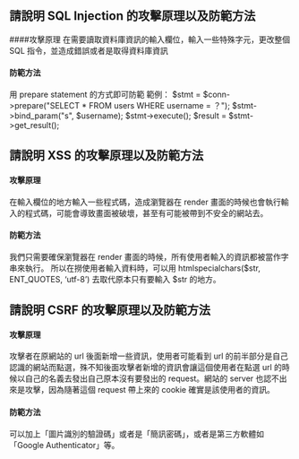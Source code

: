 ## 請說明 SQL Injection 的攻擊原理以及防範方法

####攻擊原理
在需要讀取資料庫資訊的輸入欄位，輸入一些特殊字元，更改整個 SQL 指令，並造成錯誤或者是取得資料庫資訊

#### 防範方法
用 prepare statement 的方式即可防範
範例：
$stmt = $conn->prepare("SELECT * FROM users WHERE username = ？");
$stmt->bind_param("s", $username);
$stmt->execute();
$result = $stmt->get_result();

## 請說明 XSS 的攻擊原理以及防範方法

#### 攻擊原理
在輸入欄位的地方輸入一些程式碼，造成瀏覽器在 render 畫面的時候也會執行輸入的程式碼，可能會導致畫面被破壞，甚至有可能被帶到不安全的網站去。

#### 防範方法
我們只需要確保瀏覽器在 render 畫面的時候，所有使用者輸入的資訊都被當作字串來執行。
所以在撈使用者輸入資料時，可以用 htmlspecialchars($str, ENT_QUOTES, ‘utf-8’) 去取代原本只有要輸入 $str 的地方。

## 請說明 CSRF 的攻擊原理以及防範方法

#### 攻擊原理
攻擊者在原網站的 url 後面新增一些資訊，使用者可能看到 url 的前半部分是自己認識的網站而點選，殊不知後面攻擊者新增的資訊會讓這個使用者在點選 url 的時候以自己的名義去發出自己原本沒有要發出的 request。網站的 server 也認不出來是攻擊，因為隨著這個 request 帶上來的 cookie 確實是該使用者的資訊。

#### 防範方法
可以加上「圖片識別的驗證碼」或者是「簡訊密碼」，或者是第三方軟體如「Google Authenticator」等。

